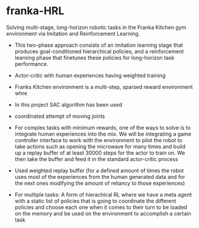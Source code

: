 # franka-HRL
Solving multi-stage, long-horizon robotic tasks in the Franka Kitchen gym environment via Imitation and Reinforcement Learning.

- This two-phase approach consists of an imitation learning
stage that produces goal-conditioned hierarchical policies, and a reinforcement learning phase that finetunes these policies for long-horizon task performance.

- Actor-critic with human experiences having weighted training
- Franks Kitchen environment is a multi-step, sparsed reward environment whre 
- In this project SAC algorithm has been used 
- coordinated attempt of moving joints

- For complex tasks with minimum rewards, one of the ways to solve is to integrate human experiences into the mix. We will be integrating a game controller interface to work with the environment to pilot the robot to take actions such as opening the microwave for many times and build up a replay buffer of at least 30000 steps for the actor to train on. We then take the buffer and feed it in the standard actor-critic process
- Used weighted replay buffer (for a defined amount of times the robot uses most of the experiences from the human generated data and for the next ones modifying the amount of reliancy to those experiences)
- For multiple tasks: A form of hierachical RL where we have a meta agent with a static list of policies that is going to coordinate the different policies and choose each one when it comes to their turn to be loaded on the memory and be used on the environment to accomplish a certain task


<!-- ## 1. MADDPG (Multi Agent Deep Deterministic Policy Gradient):
- MADDPG extends the DDPG algorithm to multi-agent settings by using centralized learning and decentralized execution. Each agent has a centralized critic that evaluates all agents' actions, while having a decentralized actor for decision-making.
- Paper: [Multi-Agent Actor-Critic for Mixed Cooperative-Competitive Environments](https://arxiv.org/abs/1706.02275)
  
### Simple-speaker-listener-v4
Demo| Results| 
:-----------------------:|:-----------------------:|
![](./MADDPG/thumbnails/video-ezgif.com-video-to-gif-converter.gif)| ![](./MADDPG/plots/maddpg.png)| 

### :bell: More algorithms and enhancements are coming soon!

## Installation
```bash
git@github.com:mobinajamali/franka-HRL.git
```
```shell
pip install -r requirements.txt
```



## Acknowledgement
- Credits go to [Robert Cowher](https://github.com/bobcowher) for his brilliant course!
- 
-->


